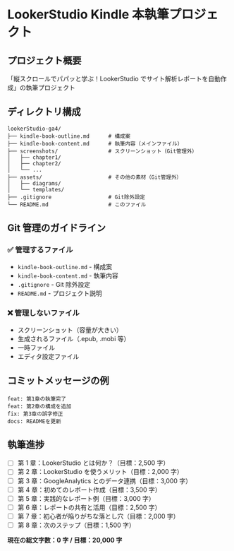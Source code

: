 # LookerStudio Kindle 本執筆プロジェクト

## プロジェクト概要

「縦スクロールでパパッと学ぶ！LookerStudio でサイト解析レポートを自動作成」の執筆プロジェクト

## ディレクトリ構成

```
lookerStudio-ga4/
├── kindle-book-outline.md      # 構成案
├── kindle-book-content.md      # 執筆内容（メインファイル）
├── screenshots/                # スクリーンショット（Git管理外）
│   ├── chapter1/
│   ├── chapter2/
│   └── ...
├── assets/                     # その他の素材（Git管理外）
│   ├── diagrams/
│   └── templates/
├── .gitignore                  # Git除外設定
└── README.md                   # このファイル
```

## Git 管理のガイドライン

### ✅ 管理するファイル

-   `kindle-book-outline.md` - 構成案
-   `kindle-book-content.md` - 執筆内容
-   `.gitignore` - Git 除外設定
-   `README.md` - プロジェクト説明

### ❌ 管理しないファイル

-   スクリーンショット（容量が大きい）
-   生成されるファイル（.epub, .mobi 等）
-   一時ファイル
-   エディタ設定ファイル

## コミットメッセージの例

```
feat: 第1章の執筆完了
feat: 第2章の構成を追加
fix: 第3章の誤字修正
docs: READMEを更新
```

## 執筆進捗

-   [ ] 第 1 章：LookerStudio とは何か？（目標：2,500 字）
-   [ ] 第 2 章：LookerStudio を使うメリット（目標：2,000 字）
-   [ ] 第 3 章：GoogleAnalytics とのデータ連携（目標：3,000 字）
-   [ ] 第 4 章：初めてのレポート作成（目標：3,500 字）
-   [ ] 第 5 章：実践的なレポート例（目標：3,000 字）
-   [ ] 第 6 章：レポートの共有と活用（目標：2,500 字）
-   [ ] 第 7 章：初心者が陥りがちな落とし穴（目標：2,000 字）
-   [ ] 第 8 章：次のステップ（目標：1,500 字）

**現在の総文字数：0 字 / 目標：20,000 字**
